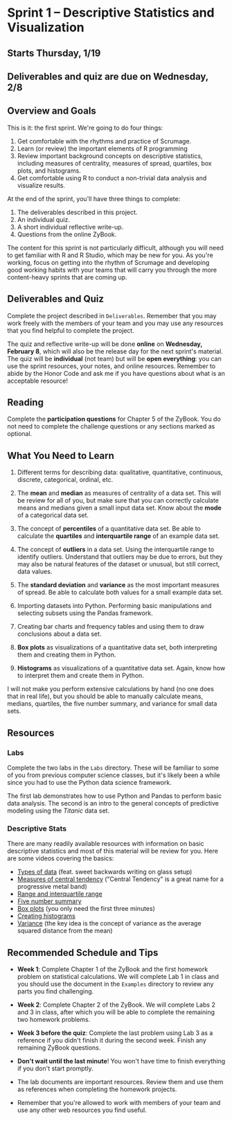 # Sprint 1 &ndash; Descriptive Statistics and Visualization

## Starts Thursday, 1/19
## Deliverables and quiz are due on Wednesday, 2/8

## Overview and Goals

This is it: the first sprint. We're going to do four things:

1. Get comfortable with the rhythms and practice of Scrumage.
2. Learn (or review) the important elements of R programming
3. Review important background concepts on descriptive statistics, including measures of centrality, measures of spread,
quartiles, box plots, and histograms.
4. Get comfortable using R to conduct a non-trivial data analysis and visualize results.

At the end of the sprint, you'll have three things to complete:

1. The deliverables described in this project.
2. An individual quiz.
3. A short individual reflective write-up.
4. Questions from the online ZyBook.

The content for this sprint is not particularly difficult, although you will need to get familiar with R and R Studio, which may be new for you. As you're working,
focus on getting into the rhythm of Scrumage and developing good working habits with your teams that will carry you through the more content-heavy sprints that are coming up.


## Deliverables and Quiz

Complete the project described in `Deliverables`. Remember that you may work freely with the members of your team and you may use any resources that you find helpful to
complete the project.

The quiz and reflective write-up will be done **online** on **Wednesday, February 8**, which will also be the release day for the next sprint's material. The quiz will be 
**individual** (not team) but will be **open everything**: you can use the sprint resources, your notes, and online resources. Remember to abide by the Honor Code 
and ask me if you have questions about what is an acceptable resource!

## Reading

Complete the **participation questions** for Chapter 5 of the ZyBook. You do not need to complete the challenge questions or any sections marked as optional.


## What You Need to Learn

1. Different terms for describing data: qualitative, quantitative, continuous, discrete, categorical, ordinal, etc.

2. The **mean** and **median** as measures of centrality of a data set. This will be review for all of you, but make sure that you can correctly calculate means and medians
given a small input data set. Know about the **mode** of a categorical data set.

3. The concept of **percentiles** of a quantitative data set. Be able to calculate the **quartiles** and **interquartile range** of an example data set.

4. The concept of **outliers** in a data set. Using the interquartile range to identify outliers. Understand that outliers may be due to errors, but they may also be natural features of the dataset or unusual, but still correct, data values.

5. The **standard deviation** and **variance** as the most important measures of spread. Be able to calculate both values for a small example data set.

6. Importing datasets into Python. Performing basic manipulations and selecting subsets using the Pandas framework.

7. Creating bar charts and frequency tables and using them to draw conclusions about a data set.

8. **Box plots** as visualizations of a quantitative data set, both interpreting them and creating them in Python.

9. **Histograms** as visualizations of a quantitative data set. Again, know how to interpret them and create them in Python.

I will not make you perform extensive calculations by hand (no one does that in real life), but you should be able to manually calculate means, medians, quartiles, the five 
number summary, and variance for small data sets.


## Resources

### Labs

Complete the two labs in the `Labs` directory. These will be familiar to some of you from previous computer science classes, but it's likely been a while since you had to use the Python data science framework.

The first lab demonstrates how to use Python and Pandas to perform basic data analysis. The second is an intro to the general concepts of predictive modeling using the *Titanic* data set.

### Descriptive Stats

There are many readily available resources with information on basic descriptive statistics and most of this material will be review for you. Here are some videos covering
the basics:

- [Types of data](https://www.youtube.com/watch?v=2zSYAlonQIQ&list=PL3NllU3-qaWJQmITLdyDKxqMatjhTomR1&index=1) (feat. sweet backwards writing on glass setup)
- [Measures of central tendency](https://www.youtube.com/watch?v=CSNm7cNMVdM&list=PL3NllU3-qaWJQmITLdyDKxqMatjhTomR1&index=2) ("Central Tendency" is a great name for a progressive metal band)
- [Range and interquartile range](https://www.youtube.com/watch?v=PzXsgs_DxGI&list=PL3NllU3-qaWJQmITLdyDKxqMatjhTomR1&index=3)
- [Five number summary](https://www.youtube.com/watch?v=ifhx1vCKZGU&list=PL3NllU3-qaWJQmITLdyDKxqMatjhTomR1&index=11)
- [Box plots](https://www.youtube.com/watch?v=CJlvCxHMB_4&list=PL3NllU3-qaWJQmITLdyDKxqMatjhTomR1&index=12) (you only need the first three minutes)
- [Creating histograms](https://www.youtube.com/watch?v=gSEYtAjuZ-Y)
- [Variance](https://www.youtube.com/watch?v=E4HAYd0QnRc) (the key idea is the concept of variance as the average squared distance from the mean)


## Recommended Schedule and Tips

- **Week 1**: Complete Chapter 1 of the ZyBook and the first homework problem on statistical calculations. We will complete Lab 1 in class and you should use the document
in the `Examples` directory to review any parts you find challenging.

- **Week 2**: Complete Chapter 2 of the ZyBook. We will complete Labs 2 and 3 in class, after which you will be able to complete the remaining two homework problems.

- **Week 3 before the quiz**: Complete the last problem using Lab 3 as a reference if you didn't finish it during the second week. Finish any remaining ZyBook questions.

- **Don't wait until the last minute**! You won't have time to finish everything if you don't start promptly.

- The lab documents are important resources. Review them and use them as references when completing the homework projects.

- Remember that you're allowed to work with members of your team and use any other web resources you find useful.
